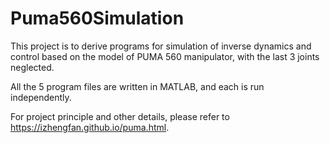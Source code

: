 # Puma560Simulation

This project is to derive programs for simulation of inverse dynamics and control based on the model of PUMA 560 manipulator, with the last 3 joints neglected.

All the 5 program files are written in MATLAB, and each is run independently. 

For project principle and other details, please refer to https://izhengfan.github.io/puma.html.
